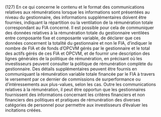 (127) En ce qui concerne le contenu et le format des communications relatives aux rémunérations lorsque les informations sont présentées au niveau du gestionnaire, des informations supplémentaires doivent être fournies, indiquant la répartition ou la ventilation de la rémunération totale correspondant au FIA concerné. Il est possible pour cela de communiquer des données relatives à la rémunération totale du gestionnaire ventilées entre composante fixe et composante variable, de déclarer que ces données concernent la totalité du gestionnaire et non le FIA, d’indiquer le nombre de FIA et de fonds d’OPCVM gérés par le gestionnaire et le total des actifs gérés de ces FIA et OPCVM, et de fournir une description des lignes générales de la politique de rémunération, en précisant où les investisseurs peuvent consulter la politique de rémunération complète du gestionnaire. Des détails supplémentaires peuvent être fournis en communiquant la rémunération variable totale financée par le FIA à travers le versement par ce dernier de commissions de surperformance ou d’intéressements aux plus-values, selon les cas. Outre les communications relatives à la rémunération, il peut être opportun que les gestionnaires fournissent des informations concernant les critères financiers et non financiers des politiques et pratiques de rémunération des diverses catégories de personnel pour permettre aux investisseurs d’évaluer les incitations créées.